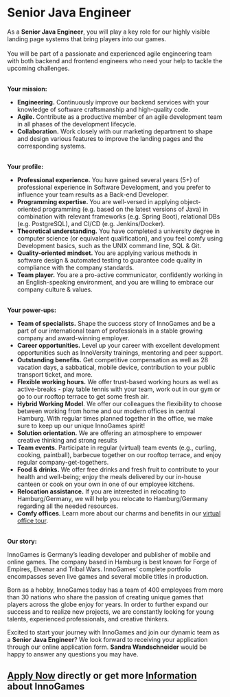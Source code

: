 <h1>Senior Java Engineer</h1>
<p><span>As a <strong>Senior </strong></span><strong>Java Engineer</strong><span>, you will play a key role for our highly visible landing page systems that bring players into our games.<br /><br /></span><span></span><span>You will be part of a passionate and experienced agile engineering team with both backend and frontend engineers who need your help to tackle the upcoming challenges.</span></p><p><strong><br />Your mission:</strong> </p><ul><li><b>Engineering.</b><span> </span>Continuously improve our backend services with your knowledge of software craftsmanship and high-quality code.</li><li><b>Agile.</b><span> </span>Contribute as a productive member of an agile development team in all phases of the development lifecycle.</li><li><b>Collaboration.</b><span> </span>Work closely with our marketing department to shape and design various features to improve the landing pages and the corresponding systems.</li></ul><p><strong><br />Your profile:</strong> </p><ul><li><b>Professional experience.</b> You have gained several years (5+) of professional experience in Software Development, and you prefer to influence your team results as a Back-end Developer.</li><li><b>Programming expertise. </b>You are well-versed in applying object-oriented programming (e.g. based on the latest versions of Java) in combination with relevant frameworks (e.g. Spring Boot), relational DBs (e.g. PostgreSQL), and CI/CD (e.g. Jenkins/Docker).</li><li><b>Theoretical understanding.</b> You have completed a university degree in computer science (or equivalent qualification), and you feel comfy using Development basics, such as the UNIX command line, SQL &amp; Git.</li><li><b>Quality-oriented mindset. </b>You are applying various methods in software design &amp; automated testing to guarantee code quality in compliance with the company standards.</li><li><b>Team player.</b> You are a pro-active communicator, confidently working in an English-speaking environment, and you are willing to embrace our company culture &amp; values.</li></ul><p><strong><br />Your power-ups:</strong></p><ul><li><b>Team of specialists.</b> Shape the success story of InnoGames and be a part of our international team of professionals in a stable growing company and award-winning employer.</li><li><b>Career opportunities.</b> Level up your career with excellent development opportunities such as InnoVersity trainings, mentoring and peer support.</li><li><b>Outstanding benefits.</b> Get competitive compensation as well as 28 vacation days, a sabbatical, mobile device, contribution to your public transport ticket, and more.</li><li><b>Flexible working hours.</b> We offer trust-based working hours as well as active-breaks - play table tennis with your team, work out in our gym or go to our rooftop terrace to get some fresh air.</li><li><b>Hybrid Working Model</b>. We offer our colleagues the flexibility to choose between working from home and our modern offices in central Hamburg. With regular times planned together in the office, we make sure to keep up our unique InnoGames spirit!</li><li><b>Solution orientation.</b> We are offering an atmosphere to empower creative thinking and strong results</li><li><b>Team events.</b> Participate in regular (virtual) team events (e.g., curling, cooking, paintball), barbecue together on our rooftop terrace, and enjoy regular company-get-togethers.</li><li><b>Food &amp; drinks.</b> We offer free drinks and fresh fruit to contribute to your health and well-being; enjoy the meals delivered by our in-house canteen or cook on your own in one of our employee kitchens.</li><li><b>Relocation assistance.</b> If you are interested in relocating to Hamburg/Germany, we will help you relocate to Hamburg/Germany regarding all the needed resources.</li><li><b>Comfy offices</b>. Learn more about our charms and benefits in our <a target="_blank" href="https://www.youtube.com/watch?v=yZR6GlDxRag">virtual office tour</a>.</li></ul><p><strong><br />Our story:</strong></p><p>InnoGames is Germany’s leading developer and publisher of mobile and online games. The company based in Hamburg is best known for Forge of Empires, Elvenar and Tribal Wars. InnoGames’ complete portfolio encompasses seven live games and several mobile titles in production.</p><p>Born as a hobby, InnoGames today has a team of 400 employees from more than 30 nations who share the passion of creating unique games that players across the globe enjoy for years. In order to further expand our success and to realize new projects, we are constantly looking for young talents, experienced professionals, and creative thinkers.</p><p>Excited to start your journey with InnoGames and join our dynamic team as a <strong>Senior </strong><b>Java Engineer</b>? We look forward to receiving your application through our online application form. <b>Sandra Wandschneider</b> would be happy to answer any questions you may have.</p>

<h2><a href="https://jobs.jobvite.com/careers/innogames/job/olcmifwV/apply?__jvst=Job+Board&__jvsd=github_jobs_repo">Apply Now</a> directly or get more <a href="https://www.innogames.com/career/detail/job/senior-java-engineer/?s=github_jobs_repo">Information</a> about InnoGames</h2>